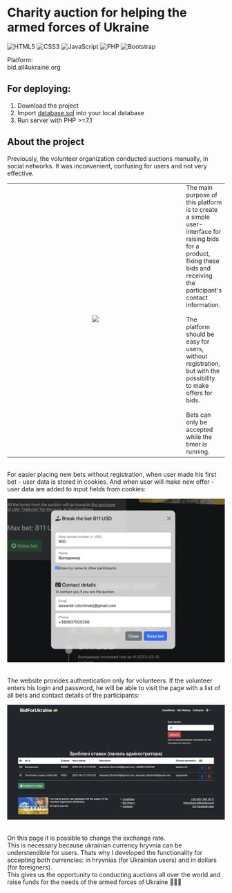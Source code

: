 # Charity auction for helping the armed forces of Ukraine

![HTML5](https://img.shields.io/badge/html5-%23E34F26.svg?style=for-the-badge&logo=html5&logoColor=white)
![CSS3](https://img.shields.io/badge/css3-%231572B6.svg?style=for-the-badge&logo=css3&logoColor=white)
![JavaScript](https://img.shields.io/badge/javascript-%23323330.svg?style=for-the-badge&logo=javascript&logoColor=%23F7DF1E)
![PHP](https://img.shields.io/badge/php-%23777BB4.svg?style=for-the-badge&logo=php&logoColor=white)
![Bootstrap](https://img.shields.io/badge/bootstrap-%23563D7C.svg?style=for-the-badge&logo=bootstrap&logoColor=white)

Platform:<br>
<a thref="https://www.bid.all4ukraine.org/" target="_blank">bid.all4ukraine.org</a>

## For deploying:
1. Download the project
2. Import [database.sql](https://github.com/Rybchynskyi/auction/blob/master/database.sql) into your local database
3. Run server with PHP >=7.1 

## About the project
Previously, the volunteer organization conducted auctions manually, in social networks. It was inconvenient, confusing for users and not very effective.

<table border="0">
 <tr>
    <td width="600">
      <p align="center">
        <img src="https://github.com/Rybchynskyi/Images-for-readme/blob/main/Auction/fullPage.png">
      </p>
    </td>
    <td>
      The main purpose of this platform is to create a simple user-interface for raising bids for a product, fixing these bids and receiving the participant's contact information.<br>
      <br>
      The platform should be easy for users, without registration, but with the possibility to make offers for bids.<br>
      <br>
      Bets can only be accepted while the timer is running.
    </td>
 </tr>
</table>
<br>
For easier placing new bets without registration, when user made his first bet - user data is stored in cookies. And when user will make new offer - user data are added to input fields from cookies:
<p align="center">
  <img src="https://github.com/Rybchynskyi/Images-for-readme/blob/main/Auction/popup.png" width="600">
</p>
<br>
The website provides authentication only for volunteers. If the volunteer enters his login and password, he will be able to visit the page with a list of all bets and contact details of the participants:
 <p align="center">
   <img src="https://github.com/Rybchynskyi/Images-for-readme/blob/main/Auction/adminPanel.png" width="800">
 </p>
<br>
On this page it is possible to change the exchange rate.<br>
This is necessary because ukrainian currency hryvnia can be understendible for users. Thats why I developed the functionality for accepting both currencies: in hryvnias (for Ukrainian users) and in dollars (for foreigners).<br>
This gives us the opportunity to conducting auctions all over the world and raise funds for the needs of the armed forces of Ukraine 💪💙💛
